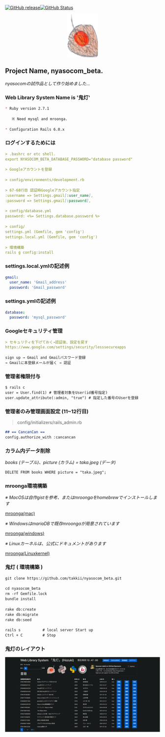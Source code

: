 [![GitHub release](https://img.shields.io/github/release/takkii/nyasocom_beta.svg?style=flat)](GitHub)[![GitHub Status](https://img.shields.io/github/last-commit/takkii/nyasocom_beta.svg?style=flat)](GitHub)

<div align="center"><img src="https://github.com/takkii/nyasocom_beta/blob/master/public/images/hozuki.png" alt="hozuki" title="logo"></div>

## Project Name, nyasocom_beta.

*nyasocomの試作品として作り始めました...*

### Web Library System Name is '鬼灯'

```markdown
* Ruby version 2.7.1

   ※ Need mysql and mroonga.

* Configuration Rails 6.0.x
```

### ログインするためには

```markdown
> .bashrc or etc shell. 
export NYASOCOM_BETA_DATABASE_PASSWORD="database password"

> Googleアカウントを登録

> config/environments/development.rb

> 67-68行目 認証時Googleアカウント指定
:username => Settings.gmail[:user_name],
:password => Settings.gmail[:password],

> config/database.yml
password: <%= Settings.database.password %>

> config/
settings.yml (Gemfile, gem 'config')
settings.local.yml (Gemfile, gem 'config')

> 環境構築
rails g config:install 
```

### settings.local.ymlの記述例

```yml
gmail:
  user_name: 'Gmail_address'
  password: 'Gmail_password'
```

### settings.ymlの記述例

```yml
database:
  password: 'mysql_password'
```

### Googleセキュリティ管理

```markdown
> セキュリティを下げておく→認証後、設定を戻す
https://www.google.com/settings/security/lesssecureapps

sign up → Gmail and Gmailパスワード登録
→ Gmailに本登録メールが届く → 認証
```

### 管理者権限付与

```markdown
$ rails c
user = User.find(1) # 管理者対象をUser(id番号指定)
user.update_attribute(:admin, "true") # 指定した番号のUserを登録
```

### 管理者のみ管理画面設定 (11~12行目)

> config/initializers/rails_admin.rb

```markdown
## == CancanCan ==
config.authorize_with :cancancan
```
### カラム内データ削除

*books (テーブル)、picture (カラム) = taka.jpeg (データ)*

```markdown
DELETE FROM books WHERE picture = "taka.jpeg";
```

### mroonga環境構築
*※ MacOSは自作gistを参考、またはmroongaをhomebrewでインストールします* 

[mroonga(mac)](https://gist.github.com/takkii/5b6110b6643e28593842102c39fba0e5)

*※ WindowsはmariaDBで既存mroongaが用意されています*

[mroonga(windows)](https://github.com/mroonga/mroonga/releases)

*※ Linuxカーネルは、公式にドキュメントがあります*

[mroonga(Linuxkernel)](https://mroonga.org/ja/docs/install.html)

### 鬼灯 ( 環境構築 )

```markdown
git clone https://github.com/takkii/nyasocom_beta.git

cd nyasocom_beta
rm -rf Gemfile.lock
bundle install

rake db:create
rake db:migrate
rake db:seed

rails s          # local server Start up
Ctrl + C         # Stop
```

### 鬼灯のレイアウト

![鬼灯レイアウト](https://github.com/takkii/nyasocom_beta/blob/master/public/images/hozuki_mt12.png)
